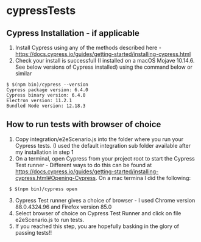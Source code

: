 # cypressTests

## Cypress Installation - if applicable

1. Install Cypress using any of the methods described here - https://docs.cypress.io/guides/getting-started/installing-cypress.html 
2. Check your install is successfull (I installed on a macOS Mojave 10.14.6. See below versions of Cypress installed) using the command below or similar 
```
$ $(npm bin)/cypress --version
Cypress package version: 6.4.0
Cypress binary version: 6.4.0
Electron version: 11.2.1
Bundled Node version: 12.18.3
```

## How to run tests with browser of choice
1. Copy integration/e2eScenario.js into the folder where you run your Cypress tests. (I used the default integration  sub folder available after my installation in step 1
2. On a terminal, open Cypress from your project root to start the Cypress Test runner - Different ways to do this can be found at https://docs.cypress.io/guides/getting-started/installing-cypress.html#Opening-Cypress. On a mac termina I did the following:
```
 $ $(npm bin)/cypress open
 ```
 3. Cypress Test runner gives a choice of browser - I used Chrome  version 88.0.4324.96 and Firefox version 85.0 
 4. Select browser of choice on Cypress Test Runner and click on file e2eScenario.js to run tests.
 5. If you reached this step, you are hopefully basking in the glory of passing tests!!
